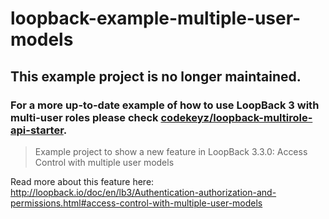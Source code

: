 # loopback-example-multiple-user-models

## This example project is no longer maintained.

### For a more up-to-date example of how to use LoopBack 3 with multi-user roles please check [codekeyz/loopback-multirole-api-starter](https://github.com/codekeyz/loopback-multirole-api-starter).



> Example project to show a new feature in LoopBack 3.3.0: Access Control with multiple user models


Read more about this feature here: http://loopback.io/doc/en/lb3/Authentication-authorization-and-permissions.html#access-control-with-multiple-user-models
